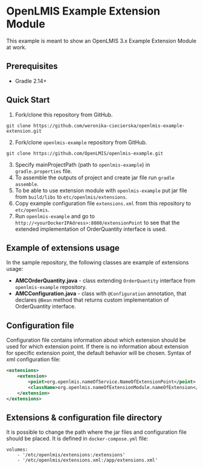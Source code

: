 # OpenLMIS Example Extension Module
This example is meant to show an OpenLMIS 3.x Example Extension Module at work.

## Prerequisites
* Gradle 2.14+

## Quick Start
1. Fork/clone this repository from GitHub.

 ```shell
 git clone https://github.com/weronika-ciecierska/openlmis-example-extension.git
 ```
2. Fork/clone `openlmis-example` repository from GitHub.

 ```shell
 git clone https://github.com/OpenLMIS/openlmis-example.git
 ```
3. Specify mainProjectPath (path to `openlmis-example`) in `gradle.properties` file.
4. To assemble the outputs of project and create jar file run `gradle assemble`.
5. To be able to use extension module with `openlmis-example` put jar file from `build/libs` to `etc/openlmis/extensions`.
6. Copy example configuration file `extensions.xml` from this repository to `etc/openlmis`.
7. Run `openlmis-example` and go to `http://<yourDockerIPAdress>:8080/extensionPoint` to see
that the extended implementation of OrderQuantity interface is used.

## <a name="extensions"></a> Example of extensions usage

In the sample repository, the following classes are example of extensions usage:

- **AMCOrderQuantity.java** - class extending `OrderQuantity` interface from `openlmis-example` repository.
- **AMCConfiguration.java** - class with `@Configuration` annotation, that declares `@Bean` method that returns custom implementation
of OrderQuantity interface.

## <a name="extensions"></a> Configuration file

Configuration file contains information about which extension should be used for which extension point.
If there is no information about extension for specific extension point, the default behavior will be chosen.
Syntax of xml configuration file:

```xml
<extensions>
    <extension>
        <point>org.openlmis.nameOfService.NameOfExtensionPoint</point>
        <className>org.openlmis.nameOfExtensionModule.nameOfExtension</className>
    </extension>
</extensions>
```

## <a name="extensions"></a> Extensions & configuration file directory

It is possible to change the path where the jar files and configuration file should be placed.
It is defined in `docker-compose.yml` file:

```
volumes:
    - '/etc/openlmis/extensions:/extensions'
    - '/etc/openlmis/extensions.xml:/app/extensions.xml'
```